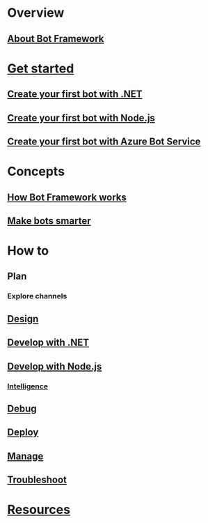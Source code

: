 # Overview
## [About Bot Framework](framework-overview.md)

# [Get started](bot-builder-overview-getstarted.md)
## [Create your first bot with .NET](~/dotnet/getstarted.md)
## [Create your first bot with Node.js](~/nodejs/getstarted.md)
## [Create your first bot with Azure Bot Service](~/azure/azure-bot-service-getstarted.md)
# Concepts
## [How Bot Framework works](overview-how-bot-framework-works.md)
## [Make bots smarter](~/intelligent-bots.md)
# How to
## Plan
### Explore channels
## [Design](design/TOC.md)
## [Develop with .NET](dotnet/TOC.md)
## [Develop with Node.js](nodejs/TOC.md)
<!--### [Azure Bot Service](azure/TOC.md)-->
<!--### REST API-->
### [Intelligence](cognitive-services/TOC.md)
## [Debug](debug/TOC.md)
## [Deploy](deploy/TOC.md)
## [Manage](manage/TOC.md)
## [Troubleshoot](troubleshoot/TOC.md)
# [Resources](resources/TOC.md)

